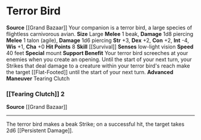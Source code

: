 ﻿---
burrow_speed: null
charisma: '+0'
climb_speed: null
constitution: '+2'
dexterity: '+2'
element: null
fly_speed: null
hp: '8'
id: '29'
intelligence: '-4'
land_speed: '40'
max_speed: '40'
name: Terror Bird
rarity: Common
sense:
- low-light vision
size: Large
skill:
- '[[DATABASE/skill/Survival|Survival]]'
source: '[[DATABASE/source/Grand Bazaar|Grand Bazaar]]'
speed:
- 40 feet
strength: '+3'
strength_req: '3'
swim_speed: null
trait: null
type: Animal Companion
wisdom: '+1'

---
# Terror Bird

**Source** [[Grand Bazaar]]
Your companion is a terror bird, a large species of flightless carnivorous avian.
**Size** Large
**Melee** <span class="action-icon">1</span> beak, **Damage** 1d8 piercing
**Melee** <span class="action-icon">1</span> talon (agile), **Damage** 1d6 piercing
**Str** +3, **Dex** +2, **Con** +2, **Int** -4, **Wis** +1, **Cha** +0
**Hit Points** 8
**Skill** [[Survival]] 
**Senses** low-light vision
**Speed** 40 feet
**Special** mount
**Support Benefit** Your terror bird screeches at your enemies when you create an opening. Until the start of your next turn, your Strikes that deal damage to a creature within your terror bird's reach make the target [[Flat-Footed]] until the start of your next turn.
**Advanced Maneuver** Tearing Clutch

### [[Tearing Clutch]] <span class="action-icon">2</span>

**Source** [[Grand Bazaar]]

---
The terror bird makes a beak Strike; on a successful hit, the target takes 2d6 [[Persistent Damage]].